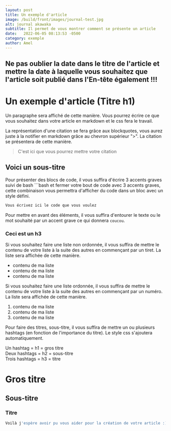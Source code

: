 ```yaml
---
layout: post
title: Un exemple d'article
image: /build/front/images/journal-test.jpg
alt: journal akawaka
subtitle: Il permet de vous montrer comment se présente un article
date:   2022-06-05 08:13:53 -0500
category: exemple
author: Amel
---
```


## Ne pas oublier la date dans le titre de l'article et mettre la date à laquelle vous souhaitez que l'article soit publié dans l'En-tête également !!! 

# Un exemple d'article (Titre h1)

Un paragraphe sera affiché de cette manière. Vous pourrez écrire ce que vous souhaitez dans votre article en markdown et le css fera le travail.

La représentation d'une citation se fera grâce aux blockquotes, vous aurez juste à la notifier en markdown grâce au chevron supérieur ">". La citation se présentera de cette manière.
>C'est ici que vous pourrez mettre votre citation

## Voici un sous-titre

Pour présenter des blocs de code, il vous suffira d'écrire 3 accents graves suivi de bash ```bash et fermer votre bout de code avec 3 accents graves, cette combinaison vous permettra d'afficher du code dans un bloc avec un style défini.

```bash
Vous écrivez ici le code que vous voulez
```

Pour mettre en avant des éléments, il vous suffira d'entourer le texte ou le mot souhaité par un accent grave ce qui donnera `coucou`.

### Ceci est un h3

Si vous souhaitez faire une liste non ordonnée, il vous suffira de mettre le contenu de votre liste à la suite des autres en commençant par un tiret. La liste sera affichée de cette manière.

- contenu de ma liste
- contenu de ma liste
- contenu de ma liste

Si vous souhaitez faire une liste ordonnée, il vous suffira de mettre le contenu de votre liste à la suite des autres en commençant par un numéro. La liste sera affichée de cette manière.

1. contenu de ma liste
2. contenu de ma liste
3. contenu de ma liste

Pour faire des titres, sous-titre, il vous suffira de mettre un ou plusieurs hashtags (en fonction de l'importance du titre). Le style css s'ajoutera automatiquement.

Un hashtag = h1 = gros titre  
Deux hashtags = h2 = sous-titre  
Trois hashtags = h3 = titre  

# Gros titre

## Sous-titre

### Titre

```bash
Voilà j'espère avoir pu vous aider pour la création de votre article :)
```


